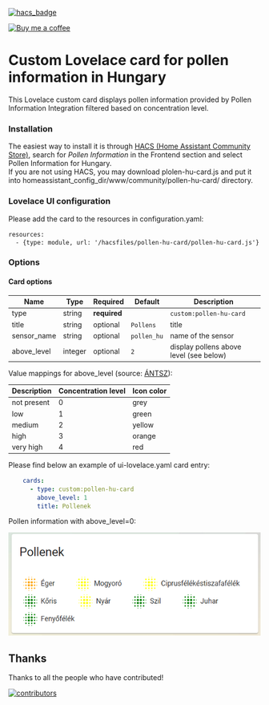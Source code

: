[![hacs_badge](https://img.shields.io/badge/HACS-Default-orange.svg)](https://github.com/custom-components/hacs)

<p><a href="https://www.buymeacoffee.com/6rF5cQl" rel="nofollow" target="_blank"><img src="https://camo.githubusercontent.com/c070316e7fb193354999ef4c93df4bd8e21522fa/68747470733a2f2f696d672e736869656c64732e696f2f7374617469632f76312e7376673f6c6162656c3d4275792532306d6525323061253230636f66666565266d6573736167653d25463025394625413525413826636f6c6f723d626c61636b266c6f676f3d6275792532306d6525323061253230636f66666565266c6f676f436f6c6f723d7768697465266c6162656c436f6c6f723d366634653337" alt="Buy me a coffee" data-canonical-src="https://img.shields.io/static/v1.svg?label=Buy%20me%20a%20coffee&amp;message=%F0%9F%A5%A8&amp;color=black&amp;logo=buy%20me%20a%20coffee&amp;logoColor=white&amp;labelColor=b0c4de" style="max-width:100%;"></a>
</p>

# Custom Lovelace card for pollen information in Hungary

This Lovelace custom card displays pollen information provided by Pollen Information Integration filtered based on concentration level.

### Installation

The easiest way to install it is through [HACS (Home Assistant Community Store)](https://custom-components.github.io/hacs/),
search for *Pollen Information* in the Frontend section and select Pollen Information for Hungary.<br />
If you are not using HACS, you may download plolen-hu-card.js and put it into
homeassistant_config_dir/www/community/pollen-hu-card/ directory.<br />

### Lovelace UI configuration

Please add the card to the resources in configuration.yaml:

```
resources:
  - {type: module, url: '/hacsfiles/pollen-hu-card/pollen-hu-card.js'}
```

### Options

#### Card options

| Name             | Type         | Required     | Default                 | Description                         |
| ---------------- | ------------ | ------------ | ----------------------- | ----------------------------------- |
| type             | string       | **required** |                         | `custom:pollen-hu-card`             |
| title            | string       | optional     | `Pollens`               | title                               |
| sensor_name      | string       | optional     | `pollen_hu`             | name of the sensor                  |
| above_level      | integer      | optional     | `2`                     | display pollens above level (see below) |

Value mappings for above_level (source: [ÁNTSZ](https://efop180.antsz.hu/polleninformaciok/)):

| Description | Concentration level | Icon color |
| ----------- | ------------------- | ---------- |
| not present | 0                   | grey       |
| low         | 1                   | green      |
| medium      | 2                   | yellow     |
| high        | 3                   | orange     |
| very high   | 4                   | red        |

Please find below an example of ui-lovelace.yaml card entry:

```yaml
    cards:
      - type: custom:pollen-hu-card
        above_level: 1
        title: Pollenek
```
Pollen information with above_level=0:

![Pollen above_level](https://raw.githubusercontent.com/amaximus/pollen-hu-card/main/pollen0.png)


## Thanks

Thanks to all the people who have contributed!

[![contributors](https://contributors-img.web.app/image?repo=amaximus/pollen-hu-card)](https://github.com/amaximus/pollen-hu-card/graphs/contributors)

